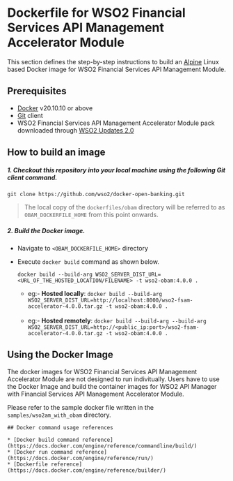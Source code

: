 # Dockerfile for WSO2 Financial Services API Management Accelerator Module #
This section defines the step-by-step instructions to build an [Alpine](https://hub.docker.com/_/alpine/) Linux based Docker image for WSO2 Financial Services API Management Module.

## Prerequisites

* [Docker](https://www.docker.com/get-docker) v20.10.10 or above
* [Git](https://git-scm.com/book/en/v2/Getting-Started-Installing-Git) client
* WSO2 Financial Services API Management Accelerator Module pack downloaded through [WSO2 Updates 2.0](https://ob.docs.wso2.com/en/latest/install-and-setup/setting-up-servers/)

## How to build an image

##### 1. Checkout this repository into your local machine using the following Git client command.

```
git clone https://github.com/wso2/docker-open-banking.git
```
> The local copy of the `dockerfiles/obam` directory will be referred to as `OBAM_DOCKERFILE_HOME` from this point onwards.

##### 2. Build the Docker image.

- Navigate to `<OBAM_DOCKERFILE_HOME>` directory
- Execute `docker build` command as shown below.
    ```
  docker build --build-arg WSO2_SERVER_DIST_URL=<URL_OF_THE_HOSTED_LOCATION/FILENAME> -t wso2-obam:4.0.0 .
    ```
    
    * eg:- **Hosted locally**: `docker build --build-arg WSO2_SERVER_DIST_URL=http://localhost:8000/wso2-fsam-accelerator-4.0.0.tar.gz -t wso2-obam:4.0.0 .` <br><br>
    * eg:- **Hosted remotely**: `docker build --build-arg --build-arg WSO2_SERVER_DIST_URL=http://<public_ip:port>/wso2-fsam-accelerator-4.0.0.tar.gz -t wso2-obam:4.0.0 .`
  
## Using the Docker Image

The docker images for WSO2 Financial Services API Management Accelerator Module are not designed to run indivitually. Users have to use the Docker Image and build the container images for WSO2 API Manager with Financial Services API Management Accelerator Module.

Please refer to the sample docker file written in the `samples/wso2am_with_obam` directory.

```
## Docker command usage references

* [Docker build command reference](https://docs.docker.com/engine/reference/commandline/build/)
* [Docker run command reference](https://docs.docker.com/engine/reference/run/)
* [Dockerfile reference](https://docs.docker.com/engine/reference/builder/)
